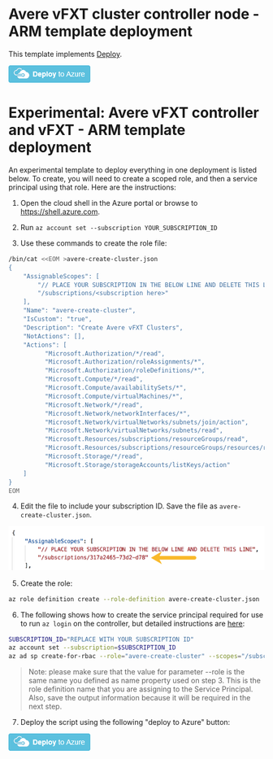 # Avere vFXT cluster controller node - ARM template deployment

This template implements [Deploy](../../docs/jumpstart_deploy.md).

<a href="https://portal.azure.com/#create/Microsoft.Template/uri/https%3A%2F%2Fraw.githubusercontent.com%2FAzure%2FAvere%2Fmaster%2Fsrc%2Fvfxt%2Fazuredeploy.json" target="_blank">
<img src="https://raw.githubusercontent.com/Azure/azure-quickstart-templates/master/1-CONTRIBUTION-GUIDE/images/deploytoazure.png"/>
</a>

# Experimental: Avere vFXT controller and vFXT - ARM template deployment

An experimental template to deploy everything in one deployment is listed below.  To create, you will need to create a scoped role, and then a service principal using that role.  Here are the instructions:

1. Open the cloud shell in the Azure portal or browse to https://shell.azure.com.

2. Run ```az account set --subscription YOUR_SUBSCRIPTION_ID```

3. Use these commands to create the role file: 

```bash
/bin/cat <<EOM >avere-create-cluster.json
{
    "AssignableScopes": [
        "// PLACE YOUR SUBSCRIPTION IN THE BELOW LINE AND DELETE THIS LINE",
        "/subscriptions/<subscription here>"
    ],
    "Name": "avere-create-cluster",
    "IsCustom": "true",
    "Description": "Create Avere vFXT Clusters",
    "NotActions": [],
    "Actions": [
          "Microsoft.Authorization/*/read",
          "Microsoft.Authorization/roleAssignments/*",
          "Microsoft.Authorization/roleDefinitions/*",
          "Microsoft.Compute/*/read",
          "Microsoft.Compute/availabilitySets/*",
          "Microsoft.Compute/virtualMachines/*",
          "Microsoft.Network/*/read",
          "Microsoft.Network/networkInterfaces/*",
          "Microsoft.Network/virtualNetworks/subnets/join/action",
          "Microsoft.Network/virtualNetworks/subnets/read",
          "Microsoft.Resources/subscriptions/resourceGroups/read",
          "Microsoft.Resources/subscriptions/resourceGroups/resources/read",
          "Microsoft.Storage/*/read",
          "Microsoft.Storage/storageAccounts/listKeys/action"
    ]
}
EOM
```

4. Edit the file to include your subscription ID. Save the file as ``avere-create-cluster.json``. 

![Console text editor showing the subscription ID and the "remove this line" selected for deletion](../../docs/images/edit_role.png)

5. Create the role:

```bash
az role definition create --role-definition avere-create-cluster.json
```

6. The following shows how to create the service principal required for use to run `az login` on the controller, but detailed instructions are [here](https://docs.microsoft.com/en-us/cli/azure/create-an-azure-service-principal-azure-cli?view=azure-cli-latest):

```bash
SUBSCRIPTION_ID="REPLACE WITH YOUR SUBSCRIPTION ID"
az account set --subscription=$SUBSCRIPTION_ID
az ad sp create-for-rbac --role="avere-create-cluster" --scopes="/subscriptions/$SUBSCRIPTION_ID"
```

> Note: please make sure that the value for parameter --role is the same name you defined as name property used on step 3. This is the role definition name that you are assigning to the Service Principal. Also, save the output information because it will be required in the next step.

7. Deploy the script using the following "deploy to Azure" button:

<a href="https://portal.azure.com/#create/Microsoft.Template/uri/https%3A%2F%2Fraw.githubusercontent.com%2FAzure%2FAvere%2Fmaster%2Fsrc%2Fvfxt%2Fazuredeploy-auto.json" target="_blank">
<img src="https://raw.githubusercontent.com/Azure/azure-quickstart-templates/master/1-CONTRIBUTION-GUIDE/images/deploytoazure.png"/>
</a>
